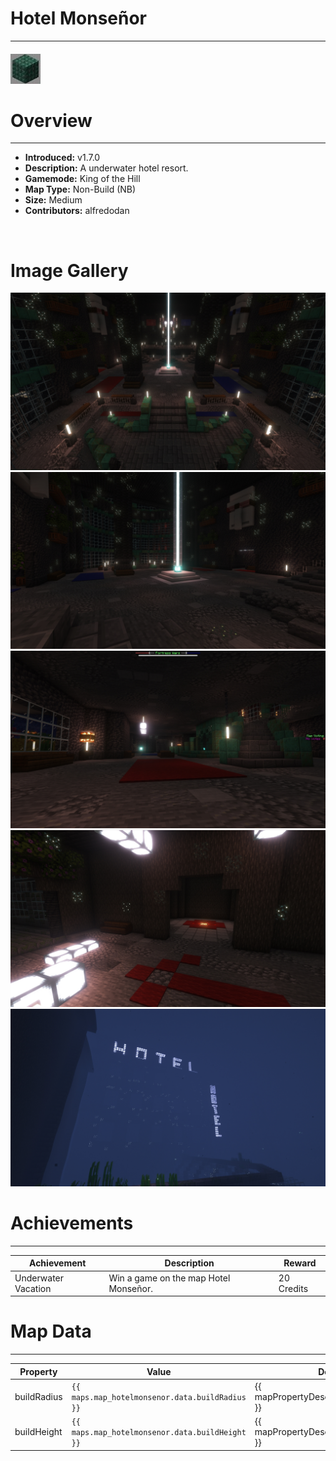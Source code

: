 # Hotel Monseñor

***

#### ![hotelmonsenoricon](../assets/icons/hotel-monsenor-icon.jpg)

# Overview
***
- **Introduced:** v1.7.0
- **Description:** A underwater hotel resort.
- **Gamemode:** King of the Hill
- **Map Type:** Non-Build (NB)
- **Size:** Medium
- **Contributors:** alfredodan

<br />  

# Image Gallery
![HotelMonsenor - Overview](../assets/maps/hotelmonsenor/hotelmonsenor-overview.jpg '')
![HotelMonsenor - Beacon](../assets/maps/hotelmonsenor/hotelmonsenor-beacon.jpg '')
![HotelMonsenor - UnderBeacon](../assets/maps/hotelmonsenor/hotelmonsenor-underbeacon.jpg '')
![HotelMonsenor - Spawn](../assets/maps/hotelmonsenor/hotelmonsenor-spawn.jpg '')
![HotelMonsenor - Extra](../assets/maps/hotelmonsenor/hotelmonsenor-signunderwater.jpg '')

# Achievements
***

| Achievement | Description | Reward |
| ----- | ----- | ------ |
| Underwater Vacation | Win a game on the map Hotel Monseñor. | 20 Credits |



# Map Data
***

| Property | Value | Description |
| ----------- | ----------- | ------ |
| buildRadius |`{{ maps.map_hotelmonsenor.data.buildRadius }}`| {{ mapPropertyDescriptions.buildRadius.koth }} |
| buildHeight |`{{ maps.map_hotelmonsenor.data.buildHeight }}`| {{ mapPropertyDescriptions.buildHeight.koth }} |